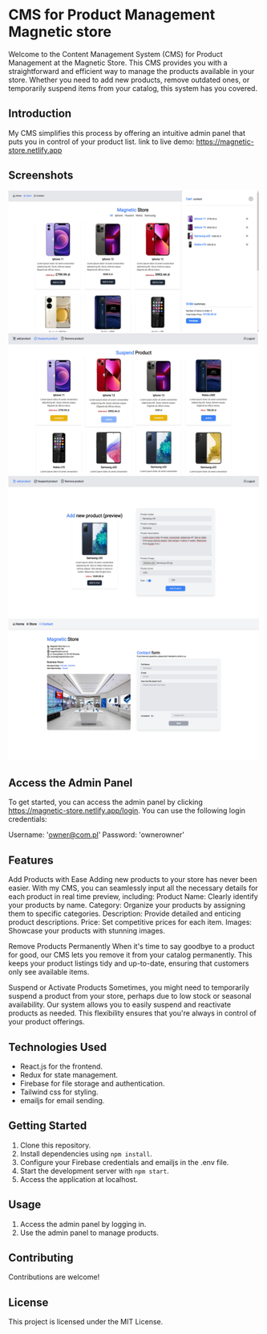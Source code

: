 # CMS for Product Management Magnetic store
Welcome to the Content Management System (CMS) for Product Management at the Magnetic Store. This CMS provides you with a straightforward and efficient way to manage the products available in your store. Whether you need to add new products, remove outdated ones, or temporarily suspend items from your catalog, this system has you covered.

## Introduction
My CMS simplifies this process by offering an intuitive admin panel that puts you in control of your product list.
link to live demo: https://magnetic-store.netlify.app

## Screenshots
<img src="/src/assets/screnn1.jpg" alt="Alt Text" width="500"/>
<img src="/src/assets/screnn3.jpg" alt="Alt Text" width="500"/>
<img src="/src/assets/screnn4.jpg" alt="Alt Text" width="500"/>
<img src="/src/assets/screnn5.jpg" alt="Alt Text" width="500"/>

## Access the Admin Panel
To get started, you can access the admin panel by clicking https://magnetic-store.netlify.app/login. You can use the following login credentials:

Username: 'owner@com.pl'
Password: 'ownerowner'

## Features

Add Products with Ease
Adding new products to your store has never been easier. With my CMS, you can seamlessly input all the necessary details for each product in real time preview, including:
Product Name: Clearly identify your products by name.
Category: Organize your products by assigning them to specific categories.
Description: Provide detailed and enticing product descriptions.
Price: Set competitive prices for each item.
Images: Showcase your products with stunning images.

Remove Products Permanently
When it's time to say goodbye to a product for good, our CMS lets you remove it from your catalog permanently. This keeps your product listings tidy and up-to-date, ensuring that customers only see available items.

Suspend or Activate Products
Sometimes, you might need to temporarily suspend a product from your store, perhaps due to low stock or seasonal availability. Our system allows you to easily suspend and reactivate products as needed. This flexibility ensures that you're always in control of your product offerings.

## Technologies Used

- React.js for the frontend.
- Redux for state management.
- Firebase for file storage and authentication.
- Tailwind css for styling.
- emailjs for email sending.

## Getting Started

1. Clone this repository.
2. Install dependencies using `npm install`.
3. Configure your Firebase credentials and emailjs in the .env file.
4. Start the development server with `npm start`.
5. Access the application at localhost.

## Usage

1. Access the admin panel by logging in.
2. Use the admin panel to manage products.


## Contributing

Contributions are welcome! 

## License

This project is licensed under the MIT License.
